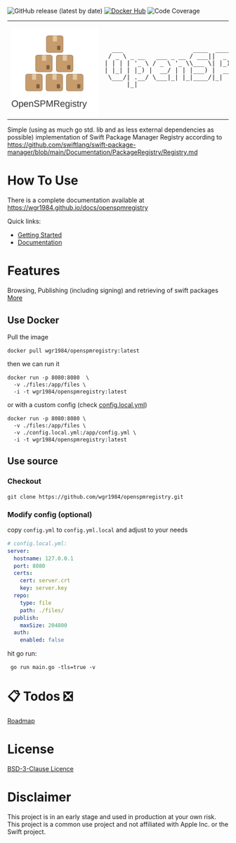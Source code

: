![GitHub release (latest by date)](https://img.shields.io/github/v/release/wgr1984/openspmregistry)
[![Docker Hub](https://img.shields.io/docker/pulls/wgr1984/openspmregistry)](https://hub.docker.com/r/wgr1984/openspmregistry)
![Code Coverage](https://img.shields.io/badge/coverage-95%25-brightgreen)

<table>
  <tr>
    <td style="border: none; outline: none">
      <img src="static/favicon.svg" style="margin-top: 15px; min-width: 200px; min-height: 200px" height="200px" width="200px">
    </td>
    <td style="border: none; outline: none">
      <pre>
  ___                   ____  ____  __  __ ____            _     _              
 / _ \ _ __   ___ _ __ / ___||  _ \|  \/  |  _ \ ___  __ _(_)___| |_ _ __ _   _ 
| | | | '_ \ / _ \ '_ \\___ \| |_) | |\/| | |_) / _ \/ _` | / __| __| '__| | | |
| |_| | |_) |  __/ | | |___) |  __/| |  | |  _ <  __/ (_| | \__ \ |_| |  | |_| |
 \___/| .__/ \___|_| |_|____/|_|   |_|  |_|_| \_\___|\__, |_|___/\__|_|   \__, |
      |_|                                            |___/                |___/ 
      </pre>
    </td>
  </tr>
</table>
  
Simple (using as much go std. lib and as less external dependencies as possible) implementation of Swift Package Manager Registry according to
https://github.com/swiftlang/swift-package-manager/blob/main/Documentation/PackageRegistry/Registry.md


# How To Use
There is a complete documentation available at https://wgr1984.github.io/docs/openspmregistry

Quick links:
- [Getting Started](https://wgr1984.github.io/docs/openspmregistry/gettingstarted)
- [Documentation](https://wgr1984.github.io/docs/openspmregistry/documention)

# Features
Browsing, Publishing (including signing) and retrieving of swift packages
[More](https://wgr1984.github.io/docs/openspmregistry/#features)

## Use Docker

Pull the image
```shell
docker pull wgr1984/openspmregistry:latest
```
then we can run it
```shell
docker run -p 8080:8080  \
  -v ./files:/app/files \
  -i -t wgr1984/openspmregistry:latest
```
or with a custom config (check [config.local.yml](#modify-config-optional))
```shell
docker run -p 8080:8080 \
  -v ./files:/app/files \
  -v ./config.local.yml:/app/config.yml \
  -i -t wgr1984/openspmregistry:latest
```

## Use source
### Checkout
```
git clone https://github.com/wgr1984/openspmregistry.git
```
### Modify config (optional)
copy `config.yml` to `config.yml.local` and adjust to your needs
```yaml
# config.local.yml:
server:
  hostname: 127.0.0.1
  port: 8080
  certs:
    cert: server.crt
    key: server.key
  repo:
    type: file
    path: ./files/
  publish:
    maxSize: 204800
  auth:
    enabled: false
```
hit go run:
```
 go run main.go -tls=true -v
```

# 📋 Todos ❎
[Roadmap](https://wgr1984.github.io/docs/openspmregistry/#roadmap)

# License
[BSD-3-Clause Licence](LICENSE)

# Disclaimer
This project is in an early stage and used in production at your own risk.
This project is a common use project and not affiliated with Apple Inc. or the Swift project.